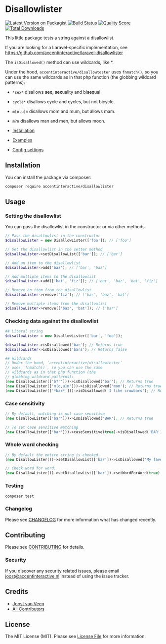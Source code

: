# Disallowlister

[![Latest Version on Packagist](https://img.shields.io/packagist/v/accentinteractive/disallowlister.svg?style=flat-square)](https://packagist.org/packages/accentinteractive/disallowlister)
[![Build Status](https://img.shields.io/travis/accentinteractive/disallowlister/master.svg?style=flat-square)](https://travis-ci.org/accentinteractive/disallowlister)
[![Quality Score](https://img.shields.io/scrutinizer/g/accentinteractive/disallowlister.svg?style=flat-square)](https://scrutinizer-ci.com/g/accentinteractive/disallowlister)
[![Total Downloads](https://img.shields.io/packagist/dt/accentinteractive/disallowlister.svg?style=flat-square)](https://packagist.org/packages/accentinteractive/disallowlister)

This little package tests a string against a disallowlist. 

If you are looking for a Laravel-specific implementation, see https://github.com/accentinteractive/laravel-disallowlister 

The `isDisallowed()` method can use wildcards, like *. 

Under the hood, `accentinteractive/disallowtester` uses `fnmatch()`, so you can use the same wildcards as in that php function (the globbing wildcard patterns):
- `*sex*` disallows **sex**, **sex**uality and bi**sex**ual.
- `cycle*` disallows cycle and cycles, but not bicycle.
- `m[o,u]m` disallows mom and mum, but allows mam.
- `m?n` disallows man and men, but allows moon.

- [Installation](#installation) 
- [Examples](#usage) 
- [Config settings](#config-settings)

## Installation

You can install the package via composer:

```bash
composer require accentinteractive/disallowlister
```

## Usage

### Setting the disallowlist
You can pass the disallowlist in the constructor or via other methods.
```php
// Pass the disallowlist in the constructor 
$disallowLister = new DisallowLister(['foo']); // ['foo']

// Set the disallowlist in the setter method
$disallowLister->setDisallowList(['bar']); // ['bar']

// Add an item to the disallowlist
$disallowLister->add('baz'); // ['bar', 'baz']

// Add multiple items to the disallowlist
$disallowLister->add(['bat', 'fiz']); // ['bar', 'baz', 'bat', 'fiz']

// Remove an item from the disallowlist
$disallowLister->remove('fiz'); // ['bar', 'baz', 'bat']

// Remove multiple items from the disallowlist
$disallowLister->remove(['baz', 'bat']); // ['bar']
```

### Checking data against the disallowlist
```php
## Literal string
$disallowLister = new DisallowLister(['bar', 'foo']);

$disallowLister->isDisallowed('bar'); // Returns true
$disallowLister->isDisallowed('bars'); // Returns false

## Wildcards
// Under the hood, `accentinteractive/disallowtester` 
// uses `fnmatch()`, so you can use the same 
// wildcards as in that php function (the 
// globbing wildcard patterns):
(new DisallowLister(['b?r']))->isDisallowed('bar'); // Returns true
(new DisallowLister(['m[o,u]m']))->isDisallowed('mom'); // Returns true
(new DisallowLister(['*bar*']))->isDisallowed('I like crowbars'); // Returns true
```

### Case sensitivity
```php
// By default, matching is not case sensitive
(new DisallowLister(['bar']))->isDisallowed('BAR'); // Returns true

// To set case sensitive matching
(new DisallowLister(['bar']))->caseSensitive(true)->isDisallowed('BAR'); // Returns false
```

### Whole word checking
```php
// By default the entire string is checked. 
(new DisallowLister())->setDisallowList(['bar'])->isDisallowed('My favorite bar'); // Returns false

// Check word for word.
(new DisallowLister())->setDisallowList(['bar'])->setWordForWord(true)->isDisallowed('My favorite bar'); // Returns true
```

### Testing

``` bash
composer test
```

### Changelog

Please see [CHANGELOG](CHANGELOG.md) for more information what has changed recently.

## Contributing

Please see [CONTRIBUTING](CONTRIBUTING.md) for details.

### Security

If you discover any security related issues, please email joost@accentinteractive.nl instead of using the issue tracker.

## Credits

- [Joost van Veen](https://github.com/accentinteractive)
- [All Contributors](../../contributors)

## License

The MIT License (MIT). Please see [License File](LICENSE.md) for more information.

